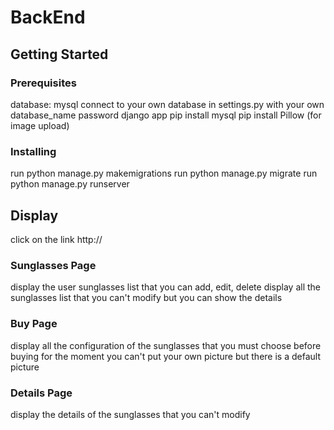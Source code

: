 # BackEnd

## Getting Started

### Prerequisites

database: mysql
connect to your own database in settings.py with your own database_name password
django app
pip install mysql
pip install Pillow (for image upload)


### Installing

run python manage.py makemigrations
run python manage.py migrate
run python manage.py runserver

## Display

click on the link http://

### Sunglasses Page

display the user sunglasses list that you can add, edit, delete
display all the sunglasses list that you can't modify but you can show the details

### Buy Page

display all the configuration of the sunglasses that you must choose before buying
for the moment you can't put your own picture but there is a default picture

### Details Page

display the details of the sunglasses that you can't modify

